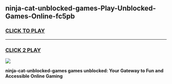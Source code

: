 
## ninja-cat-unblocked-games-Play-Unblocked-Games-Online-fc5pb
<h3>
<a href="https://premium76.site?title=ninja-cat-unblocked-games&ref=25A">CLICK TO PLAY</a></h3>
<hr>

<h3>
<a href="https://premium76.site?title=ninja-cat-unblocked-games&ref=25A">CLICK 2 PLAY</a>
  
</h3>

<a href="https://premium76.site?title=ninja-cat-unblocked-games&ref=25A"><img src="https://clearcache.store/games.png"></a>


**ninja-cat-unblocked-games games unblocked: Your Gateway to Fun and Accessible Online Gaming**
